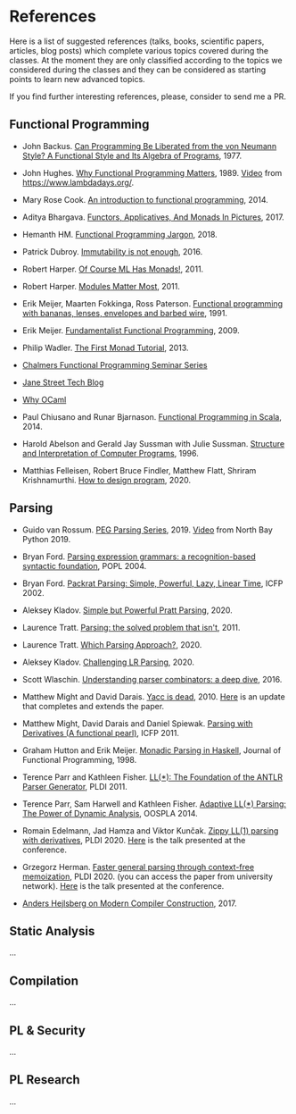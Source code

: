 # References

Here is a list of suggested references (talks, books, scientific papers, articles, blog posts) which complete various topics covered during the classes.
At the moment they are only classified according to the topics we considered during the classes and they can be considered as starting points to learn new advanced topics.

If you find further interesting references, please, consider to send me a PR.

## Functional Programming
- John Backus. [Can Programming Be Liberated from the von
Neumann Style? A Functional Style and Its Algebra of Programs](https://www.thocp.net/biographies/papers/backus_turingaward_lecture.pdf), 1977.

- John Hughes. [Why Functional Programming Matters](http://www.cse.chalmers.se/~rjmh/Papers/whyfp.html), 1989. [Video](https://www.youtube.com/watch?v=1qBHf8DrWR8) from https://www.lambdadays.org/.  

- Mary Rose Cook. [An introduction to functional programming](https://codewords.recurse.com/issues/one/an-introduction-to-functional-programming), 2014.

- Aditya Bhargava. [Functors, Applicatives, And Monads In Pictures](https://adit.io/posts/2013-04-17-functors,_applicatives,_and_monads_in_pictures.html), 2017.

- Hemanth HM. [Functional Programming Jargon](https://functional.works-hub.com/learn/Functional-Programming-Jargon), 2018.

- Patrick Dubroy. [Immutability is not enough](https://codewords.recurse.com/issues/six/immutability-is-not-enough), 2016.

- Robert Harper. [Of Course ML Has Monads!](https://existentialtype.wordpress.com/2011/05/01/of-course-ml-has-monads/), 2011.

- Robert Harper. [Modules Matter Most](https://existentialtype.wordpress.com/2011/04/16/modules-matter-most/), 2011.

- Erik Meijer, Maarten Fokkinga, Ross Paterson. [Functional programming with bananas, lenses, envelopes and barbed wire](https://link.springer.com/chapter/10.1007%2F3540543961_7), 1991.

- Erik Meijer. [Fundamentalist Functional Programming](https://www.youtube.com/watch?v=UuamC0T3hv8), 2009.

- Philip Wadler. [The First Monad Tutorial](https://www.youtube.com/watch?v=yjmKMhJOJos), 2013.

- [Chalmers Functional Programming Seminar Series](https://www.youtube.com/channel/UCiGOzKde1rlvzEB7J73gvrQ/videos)

- [Jane Street Tech Blog](https://blog.janestreet.com/)
- [Why OCaml](https://www.youtube.com/watch?v=v1CmGbOGb2I)

- Paul Chiusano and Runar Bjarnason. [Functional Programming in Scala](https://www.manning.com/books/functional-programming-in-scala), 2014. 

- Harold Abelson and Gerald Jay Sussman with Julie Sussman. [Structure and Interpretation of Computer Programs](https://mitpress.mit.edu/sites/default/files/sicp/full-text/book/book.html), 1996.

- Matthias Felleisen, Robert Bruce Findler, Matthew Flatt, Shriram Krishnamurthi. [How to design program](https://htdp.org/), 2020.

## Parsing

- Guido van Rossum. [PEG Parsing Series](https://medium.com/@gvanrossum_83706/peg-parsing-series-de5d41b2ed60), 2019.
  [Video](https://www.youtube.com/watch?v=QppWTvh7_sI) from North Bay Python 2019.

- Bryan Ford. [Parsing expression grammars: a recognition-based syntactic foundation](https://pdos.csail.mit.edu/papers/parsing:popl04.pdf), POPL 2004.

- Bryan Ford. [Packrat Parsing: Simple, Powerful, Lazy, Linear Time](https://bford.info/pub/lang/packrat-icfp02.pdf), ICFP 2002. 

- Aleksey Kladov. [Simple but Powerful Pratt Parsing](https://matklad.github.io/2020/04/13/simple-but-powerful-pratt-parsing.html), 2020.

- Laurence Tratt. [Parsing: the solved problem that isn't](https://tratt.net/laurie/blog/entries/parsing_the_solved_problem_that_isnt.html), 2011.

- Laurence Tratt. [Which Parsing Approach?](https://tratt.net/laurie/blog/entries/which_parsing_approach.html), 2020.

- Aleksey Kladov. [Challenging LR Parsing](https://rust-analyzer.github.io/blog/2020/09/16/challeging-LR-parsing.html), 2020.

- Scott Wlaschin. [Understanding parser combinators: a deep dive](https://www.youtube.com/watch?v=RDalzi7mhdY), 2016.

- Matthew Might and David Darais. [Yacc is dead](https://arxiv.org/abs/1010.5023), 2010. [Here](http://matt.might.net/articles/parsing-with-derivatives/) is an update that completes and extends the paper. 

- Matthew Might, David Darais and Daniel Spiewak. [Parsing with Derivatives (A functional pearl)](http://matt.might.net/papers/might2011derivatives.pdf), ICFP 2011.

- Graham Hutton and Erik Meijer. [Monadic Parsing in Haskell](http://www.cs.nott.ac.uk/~pszgmh/pearl.pdf), Journal of Functional Programming, 1998.

- Terence Parr and Kathleen Fisher. [LL(*): The Foundation of the ANTLR Parser Generator](https://www.antlr.org/papers/LL-star-PLDI11.pdf), PLDI 2011.

- Terence Parr, Sam Harwell and Kathleen Fisher. [Adaptive LL(*) Parsing: The Power of Dynamic Analysis](https://www.antlr.org/papers/allstar-techreport.pdf), OOSPLA 2014.

- Romain Edelmann, Jad  Hamza and Viktor Kunčak. [Zippy LL(1) parsing with derivatives](https://arxiv.org/pdf/1911.12737.pdf), PLDI 2020. [Here](https://www.youtube.com/watch?v=uUyyp6Lv4b8) is the talk presented at the conference.

- Grzegorz Herman. [Faster general parsing through context-free memoization](https://dl.acm.org/doi/abs/10.1145/3385412.3386032), PLDI 2020. (you can access the paper from university network). [Here](https://www.youtube.com/watch?v=pqwT3eqrAJc) is the talk presented at the conference.

- [Anders Hejlsberg on Modern Compiler Construction](https://www.youtube.com/watch?v=wSdV1M7n4gQ), 2017.


## Static Analysis
...

## Compilation
...

## PL & Security
...

## PL Research
...
